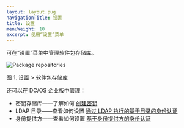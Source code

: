 ```yaml
---
layout: layout.pug
navigationTitle: 设置
title: 设置
menuWeight: 10
excerpt: 使用“设置”菜单
---
```


可在“设置”菜单中管理软件包存储库。



![Package repositories](/cn/1.11/img/package-repositories-ee.png)

图 1. 设置 > 软件包存储库

还可以在 DC/OS 企业版中管理：

- 密钥存储库——了解如何 [创建密钥](/cn/1.11/security/ent/secrets/create-secrets/#creating-key-value-pair-secrets-using-the-gui)
- LDAP 目录——查看如何设置 [通过 LDAP 执行的基于目录的身份认证](/cn/1.11/security/ent/ldap/)
- 身份提供方——查看如何设置 [基于身份提供方的身份认证](/cn/1.11/security/ent/sso/)
